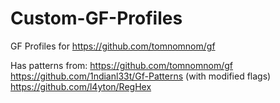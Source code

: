 # Custom-GF-Profiles

GF Profiles for https://github.com/tomnomnom/gf

Has patterns from:
https://github.com/tomnomnom/gf
https://github.com/1ndianl33t/Gf-Patterns (with modified flags)
https://github.com/l4yton/RegHex

